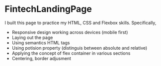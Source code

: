 # FintechLandingPage
I built this page to practice my HTML, CSS and Flexbox skills. 
Specifically, 
+ Responsive design working across devices (mobile first)
+ Laying out the page
+ Using semantics HTML tags
+ Using potision property (distinguis between absolute and relative)
+ Applying the concept of flex container in various sections
+ Centering, border adjusment
